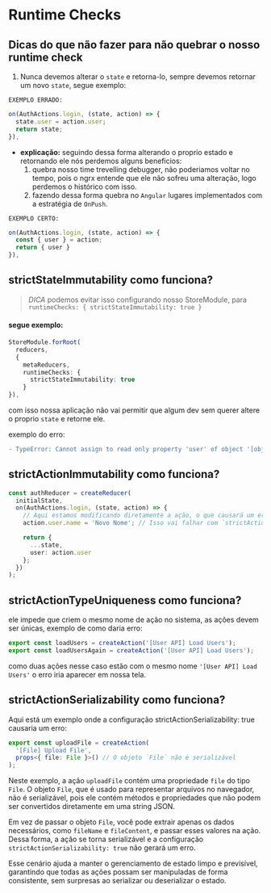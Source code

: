 # Runtime Checks


## Dicas do que não fazer para não quebrar o nosso runtime check

1. Nunca devemos alterar o `state` e retorna-lo, sempre devemos retornar um novo `state`, segue exemplo:

`EXEMPLO ERRADO:`
  ```typescript
  on(AuthActions.login, (state, action) => {
    state.user = action.user;
    return state;
  }),
  ```
  - **explicação:** seguindo dessa forma alterando o proprio estado e retornando ele nós perdemos alguns beneficios:
    1. quebra nosso time trevelling debugger, não poderiamos voltar no tempo, pois o ngrx entende que ele não sofreu uma alteração, logo perdemos o histórico com isso.
    2. fazendo dessa forma quebra no `Angular` lugares implementados com a estratégia de `OnPush`.

`EXEMPLO CERTO:`
```typescript
on(AuthActions.login, (state, action) => {
  const { user } = action;
  return { user }
}),
```

## strictStateImmutability como funciona?

> *DICA* podemos evitar isso configurando nosso StoreModule, para `runtimeChecks: {
      strictStateImmutability: true
    }`

#### segue exemplo:
```typescript
StoreModule.forRoot(
  reducers, 
  { 
    metaReducers,
    runtimeChecks: {
      strictStateImmutability: true
    }
}),
```

com isso nossa aplicação não vai permitir que algum dev sem querer altere o proprio `state` e retorne ele.

exemplo do erro: 
```diff
- TypeError: Cannot assign to read only property 'user' of object '[object Object]'
```


## strictActionImmutability como funciona?

```typescript
const authReducer = createReducer(
  initialState,
  on(AuthActions.login, (state, action) => {
    // Aqui estamos modificando diretamente a ação, o que causará um erro
    action.user.name = 'Novo Nome'; // Isso vai falhar com `strictActionImmutability: true`

    return {
      ...state,
      user: action.user
    };
  })
);
```

## strictActionTypeUniqueness como funciona?

ele impede que criem o mesmo nome de ação no sistema, as ações devem ser únicas, exemplo de como daria erro: 

```typescript
export const loadUsers = createAction('[User API] Load Users');
export const loadUsersAgain = createAction('[User API] Load Users');
```

como duas ações nesse caso estão com o mesmo nome `'[User API] Load Users'` o erro iria aparecer em nossa tela.

## strictActionSerializability como funciona?


Aqui está um exemplo onde a configuração strictActionSerializability: true causaria um erro:


```typescript
export const uploadFile = createAction(
  '[File] Upload File',
  props<{ file: File }>() // O objeto `File` não é serializável
);
```

Neste exemplo, a ação `uploadFile` contém uma propriedade `file` do tipo `File`. O objeto `File`, que é usado para representar arquivos no navegador, não é serializável, pois ele contém métodos e propriedades que não podem ser convertidos diretamente em uma string JSON.

Em vez de passar o objeto `File`, você pode extrair apenas os dados necessários, como `fileName` e `fileContent`, e passar esses valores na ação. Dessa forma, a ação se torna serializável e a configuração `strictActionSerializability: true` não gerará um erro.

Esse cenário ajuda a manter o gerenciamento de estado limpo e previsível, garantindo que todas as ações possam ser manipuladas de forma consistente, sem surpresas ao serializar ou deserializar o estado.
